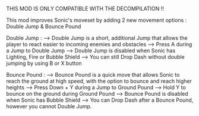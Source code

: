 THIS MOD IS ONLY COMPATIBLE WITH THE DECOMPILATION !!

This mod improves Sonic's moveset by adding 2 new movement options : Double Jump & Bounce Pound

Double Jump :
	--> Double Jump is a short, additional Jump that allows the player to react easier to incoming enemies and obstacles
	--> Press A during a Jump to Double Jump
	--> Double Jump is disabled when Sonic has Lighting, Fire or Bubble Shield
	--> You can still Drop Dash without double jumping by using B or X button

Bounce Pound :
	--> Bounce Pound is a quick move that allows Sonic to reach the ground at high speed, with the option to bounce and reach higher heights
	--> Press Down + Y during a Jump to Ground Pound
	--> Hold Y to bounce on the ground during Ground Pound
	--> Bounce Pound is disabled when Sonic has Bubble Shield
	--> You can Drop Dash after a Bounce Pound, however you cannot Double Jump.



